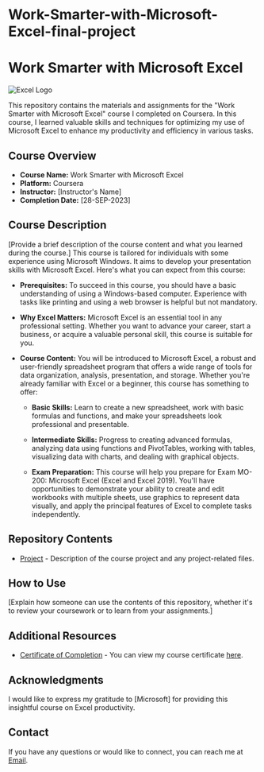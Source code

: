 # Work-Smarter-with-Microsoft-Excel-final-project
# Work Smarter with Microsoft Excel

![Excel Logo](excel_logo.png) 

This repository contains the materials and assignments for the "Work Smarter with Microsoft Excel" course I completed on Coursera. In this course, I learned valuable skills and techniques for optimizing my use of Microsoft Excel to enhance my productivity and efficiency in various tasks.

## Course Overview

- **Course Name:** Work Smarter with Microsoft Excel
- **Platform:** Coursera
- **Instructor:** [Instructor's Name]
- **Completion Date:** [28-SEP-2023]

## Course Description

[Provide a brief description of the course content and what you learned during the course.]
This course is tailored for individuals with some experience using Microsoft Windows. It aims to develop your presentation skills with Microsoft Excel. Here's what you can expect from this course:

- **Prerequisites:** To succeed in this course, you should have a basic understanding of using a Windows-based computer. Experience with tasks like printing and using a web browser is helpful but not mandatory.

- **Why Excel Matters:** Microsoft Excel is an essential tool in any professional setting. Whether you want to advance your career, start a business, or acquire a valuable personal skill, this course is suitable for you.

- **Course Content:** You will be introduced to Microsoft Excel, a robust and user-friendly spreadsheet program that offers a wide range of tools for data organization, analysis, presentation, and storage. Whether you're already familiar with Excel or a beginner, this course has something to offer:

  - **Basic Skills:** Learn to create a new spreadsheet, work with basic formulas and functions, and make your spreadsheets look professional and presentable.

  - **Intermediate Skills:** Progress to creating advanced formulas, analyzing data using functions and PivotTables, working with tables, visualizing data with charts, and dealing with graphical objects.

  - **Exam Preparation:** This course will help you prepare for Exam MO-200: Microsoft Excel (Excel and Excel 2019). You'll have opportunities to demonstrate your ability to create and edit workbooks with multiple sheets, use graphics to represent data visually, and apply the principal features of Excel to complete tasks independently.



## Repository Contents
- [Project](project/) - Description of the course project and any project-related files.

## How to Use

[Explain how someone can use the contents of this repository, whether it's to review your coursework or to learn from your assignments.]

## Additional Resources

- [Certificate of Completion](https://www.coursera.org/account/accomplishments/certificate/497YFUFMSKQK) - You can view my course certificate [here](https://www.coursera.org/account/accomplishments/certificate/497YFUFMSKQK).

## Acknowledgments

I would like to express my gratitude to [Microsoft] for providing this insightful course on Excel productivity.

## Contact

If you have any questions or would like to connect, you can reach me at [Email](mehtabalam9161@gmail.com).

